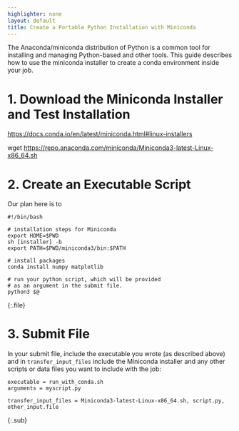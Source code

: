 ```yaml
---
highlighter: none
layout: default
title: Create a Portable Python Installation with Miniconda
---
```


The Anaconda/miniconda distribution of Python is a common tool for 
installing and managing Python-based and other tools. This guide 
describes how to use the miniconda installer to create a conda 
environment inside your job. 

# 1. Download the Miniconda Installer and Test Installation

https://docs.conda.io/en/latest/miniconda.html#linux-installers

wget https://repo.anaconda.com/miniconda/Miniconda3-latest-Linux-x86_64.sh

# 2. Create an Executable Script

Our plan here is to 

```
#!/bin/bash

# installation steps for Miniconda
export HOME=$PWD
sh [installer] -b
export PATH=$PWD/miniconda3/bin:$PATH

# install packages
conda install numpy matplotlib

# run your python script, which will be provided 
# as an argument in the submit file. 
python3 $@
```
{:.file}

# 3. Submit File

In your submit file, include the executable you wrote (as described above)
and in `transfer_input_files` include the Miniconda installer and any other scripts 
or data files you want to include with the job: 

```
executable = run_with_conda.sh
arguments = myscript.py

transfer_input_files = Miniconda3-latest-Linux-x86_64.sh, script.py, other_input.file
```
{:.sub}